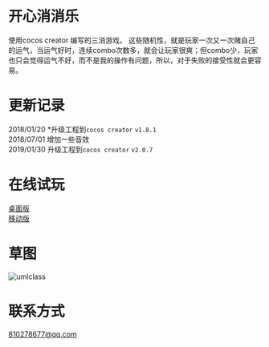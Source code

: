 # 开心消消乐
使用cocos creator 编写的三消游戏。
这些随机性，就是玩家一次又一次赌自己的运气，当运气好时，连续combo次数多，就会让玩家很爽；但combo少，玩家也只会觉得运气不好，而不是我的操作有问题，所以，对于失败的接受性就会更容易。

# 更新记录

2018/01/20 *升级工程到`cocos creator` `v1.8.1`  
2018/07/01 增加一些音效  
2019/01/30 升级工程到`cocos creator` `v2.0.7`  

# 在线试玩
[桌面版](https://crush-desktop-1252097459.cos.ap-shanghai.myqcloud.com/index.html)  
[移动版](https://crush-mobile-1252097459.cos.ap-shanghai.myqcloud.com/index.html)

# 草图
![umlclass](https://github.com/isghost/kaixinxiaoxiaole/raw/master/readmeres/umlclass.png)
# 联系方式
810278677@qq.com
